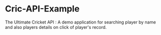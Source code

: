 # Cric-API-Example

The Ultimate Cricket API : A demo application for searching player by name and also players details on click of player's record.
